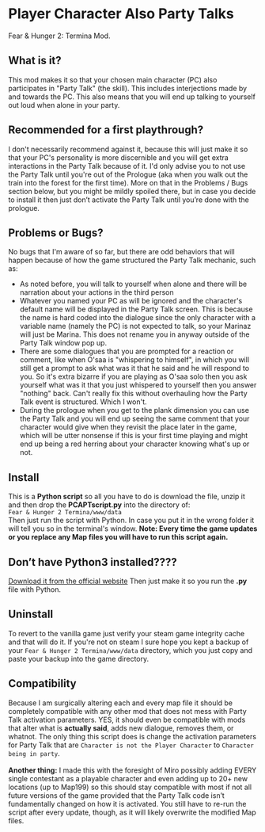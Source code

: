 # Player Character Also Party Talks
Fear &amp; Hunger 2: Termina Mod. <br>

<h2> What is it?</h2>
This mod makes it so that your chosen main character (PC) also participates in "Party Talk" (the skill). This includes interjections made by and towards the PC. This also means that you will end up talking to yourself out loud when alone in your party.

<h2>Recommended for a first playthrough?</h2>
I don't necessarily recommend against it, because this will just make it so that your PC's personality is more discernible and you will get extra interactions in the Party Talk because of it. I'd only advise you to not use the Party Talk until you're out of the Prologue (aka when you walk out the train into the forest for the first time). More on that in the Problems / Bugs section below, but you might be mildly spoiled there, but in case you decide to install it then just don’t activate the Party Talk until you’re done with the prologue.

<h2>Problems or Bugs?</h2>
No bugs that I'm aware of so far, but there are odd behaviors that will happen because of how the game structured the Party Talk mechanic, such as:
<ul>
<li>As noted before, you will talk to yourself when alone and there will be narration about your actions in the third person</li>
<li>Whatever you named your PC as will be ignored and the character's default name will be displayed in the Party Talk screen. This is because the name is hard coded into the dialogue since the only character with a variable name (namely the PC) is not expected to talk, so your Marinaz will just be Marina. This does not rename you in anyway outside of the Party Talk window pop up.</li>
<li>There are some dialogues that you are prompted for a reaction or comment, like when O'saa is "whispering to himself", in which you will still get a prompt to ask what was it that he said and he will respond to you. So it's extra bizarre if you are playing as O'saa solo then you ask yourself what was it that you just whispered to yourself then you answer "nothing" back. Can't really fix this without overhauling how the Party Talk event is structured. Which I won't.</li>
<li>During the prologue when you get to the plank dimension you can use the Party Talk and you will end up seeing the same comment that your character would give when they revisit the place later in the game, which will be utter nonsense if this is your first time playing and might end up being a red herring about your character knowing what's up or not.</li>
</ul>

<h2>Install</h2>
This is a <b>Python script</b> so all you have to do is download the file, unzip it and then drop the <b>PCAPTscript.py</b> into the directory of: <br>
<code>Fear & Hunger 2 Termina/www/data</code>
<br>
Then just run the script with Python. In case you put it in the wrong folder it will tell you so in the terminal's window. 
<b>Note: Every time the game updates or you replace any Map files you will have to run this script again.</b>

<h2>Don’t have Python3 installed????</h2>
<a href="https://www.python.org/downloads/">Download it from the official website</a>
Then just make it so you run the <b>.py</b> file with Python.

<h2>Uninstall</h2>
To revert to the vanilla game just verify your steam game integrity cache and that will do it. If you're not on steam I sure hope you kept a backup of your <code>Fear & Hunger 2 Termina/www/data</code> directory, which you just copy and paste your backup into the game directory.

<h2>Compatibility</h2>
Because I am surgically altering each and every map file it should be completely compatible with any other mod that does not mess with Party Talk activation parameters. YES, it should even be compatible with mods that alter what is <b>actually said</b>, adds new dialogue, removes them, or whatnot. The only thing this script does is change the activation parameters for Party Talk that are <code>Character is not the Player Character</code> to <code>Character being in party</code>.
<br> <br>
<b>Another thing:</b> I made this with the foresight of Miro possibly adding EVERY single contestant as a playable character and even adding up to 20+ new locations (up to Map199) so this should stay compatible with most if not all future versions of the game provided that the Party Talk code isn’t fundamentally changed on how it is activated. You still have to re-run the script after every update, though, as it will likely overwrite the modified Map files.

